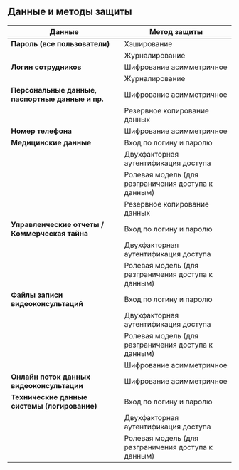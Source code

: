 ## Данные и методы защиты

|Данные|Метод защиты|
|-|-|
|**Пароль (все пользователи)**|Хэширование|
||Журналирование|
|**Логин сотрудников**|Шифрование асимметричное|
||Журналирование|
|**Персональные данные, паспортные данные и пр.**|Шифрование асимметричное|
||Резервное копирование данных|
|**Номер телефона**|Шифрование асимметричное|
|**Медицинские данные**|Вход по логину и паролю|
||Двухфакторная аутентификация доступа|
||Ролевая модель (для разграничения доступа к данным)|
||Резервное копирование данных|
|**Управленческие отчеты / Коммерческая тайна**|Вход по логину и паролю|
||Двухфакторная аутентификация доступа|
||Ролевая модель (для разграничения доступа к данным)|
|**Файлы записи видеоконсультаций**|Вход по логину и паролю|
||Двухфакторная аутентификация доступа|
||Ролевая модель (для разграничения доступа к данным)|
||Шифрование асимметричное|
|**Онлайн поток данных видеоконсультации**|Шифрование  асимметричное|
|**Технические данные системы (логирование)**|Вход по логину и паролю|
||Двухфакторная аутентификация доступа|
||Ролевая модель (для разграничения доступа к данным)|
